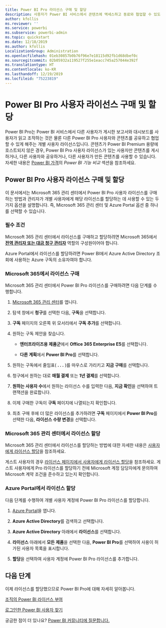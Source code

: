 ```yaml
---
title: Power BI Pro 라이선스 구매 및 할당
description: 사용자가 Power BI 서비스에서 콘텐츠에 액세스하고 동료와 협업할 수 있도록 Power BI Pro 사용자 라이선스를 구매하고 할당하는 방법을 알아봅니다.
author: kfollis
ms.reviewer: ''
ms.service: powerbi
ms.subservice: powerbi-admin
ms.topic: quickstart
ms.date: 12/18/2019
ms.author: kfollis
LocalizationGroup: Administration
ms.openlocfilehash: 01eb30857b0b76f96e7e18115d92fb1d68dbef0c
ms.sourcegitcommit: 02b05932a119527f255e1eacc745a257044e392f
ms.translationtype: HT
ms.contentlocale: ko-KR
ms.lasthandoff: 12/19/2019
ms.locfileid: "75223819"
---
```

# <a name="purchase-and-assign-power-bi-pro-user-licenses"></a>Power BI Pro 사용자 라이선스 구매 및 할당

Power BI Pro는 Power BI 서비스에서 다른 사용자가 게시한 보고서와 대시보드를 사용자가 읽고 조작하는 것은 물론 다른 Power BI Pro 사용자와 콘텐츠를 공유하고 협업할 수 있게 해주는 개별 사용자 라이선스입니다. 콘텐츠가 Power BI Premium 용량에 호스트되지 않은 경우, Power BI Pro 사용자 라이선스가 있는 사용자만 콘텐츠를 게시하거나, 다른 사용자와 공유하거나, 다른 사용자가 만든 콘텐츠를 사용할 수 있습니다. 자세한 내용은 [Power BI 가격](https://powerbi.microsoft.com/pricing/)의 _Power BI 기능 비교_ 섹션을 참조하세요.

## <a name="purchase-and-assign-power-bi-pro-user-licenses"></a>Power BI Pro 사용자 라이선스 구매 및 할당

이 문서에서는 Microsoft 365 관리 센터에서 Power BI Pro 사용자 라이선스를 구매하는 방법과 관리자가 개별 사용자에게 해당 라이선스를 할당하는 데 사용할 수 있는 두 가지 옵션을 설명합니다. 즉, Microsoft 365 관리 센터 및 Azure Portal 옵션 중 하나를 선택할 수 있습니다.

### <a name="prerequisites"></a>필수 조건

Microsoft 365 관리 센터에서 라이선스를 구매하고 할당하려면 Microsoft 365에서 **[전역 관리자 또는 대금 청구 관리자](https://support.office.com/article/about-office-365-admin-roles-da585eea-f576-4f55-a1e0-87090b6aaa9d)** 역할의 구성원이어야 합니다.

Azure Portal에서 라이선스를 할당하려면 Power BI에서 Azure Active Directory 조회에 사용하는 Azure 구독의 소유자여야 합니다.

### <a name="purchase-licenses-in-microsoft-365"></a>Microsoft 365에서 라이선스 구매

Microsoft 365 관리 센터에서 Power BI Pro 라이선스를 구매하려면 다음 단계를 수행합니다.

1. [Microsoft 365 관리 센터](https://portal.office.com/adminportal/home#/homepage)를 엽니다.

2. 탐색 창에서 **청구**를 선택한 다음, **구독**을 선택합니다.

3. **구독** 페이지의 오른쪽 위 모서리에서 **구독 추가**를 선택합니다.

4. 원하는 구독 제안을 찾습니다.

    - **엔터프라이즈용 제품군**에서 **Office 365 Enterprise E5**를 선택합니다.

    - **다른 계획**에서 **Power BI Pro**를 선택합니다.

5. 원하는 구독에서 줄임표( **. . .** )를 마우스로 가리키고 **지금 구매**를 선택합니다.

6. 청구에서 원하는 대로 **매월 결제** 또는 **1년 결제**를 선택합니다.

7. **원하는 사용자 수**에서 원하는 라이선스 수를 입력한 다음, **지금 확인**을 선택하여 트랜잭션을 완료합니다.

8. 이제 구매한 구독이 **구독** 페이지에 나열되는지 확인합니다.

9. 최초 구매 후에 더 많은 라이선스를 추가하려면 **구독** 페이지에서 **Power BI Pro**를 선택한 다음, **라이선스 수량 변경**을 선택합니다.

### <a name="assign-licenses-in-the-microsoft-365-admin-center"></a>Microsoft 365 관리 센터에서 라이선스 할당

Microsoft 365 관리 센터에서 라이선스를 할당하는 방법에 대한 자세한 내용은 [사용자에게 라이선스 할당](/office365/admin/manage/assign-licenses-to-users)을 참조하세요.

게스트 사용자의 경우 [라이선스 페이지에서 사용자에게 라이선스 할당](/office365/admin/manage/assign-licenses-to-users#assign-licenses-to-users-on-the-licenses-page)을 참조하세요. 게스트 사용자에게 Pro 라이선스를 할당하기 전에 Microsoft 계정 담당자에게 문의하여 Microsoft 계약 조건을 준수하고 있는지 확인합니다.

### <a name="assign-licenses-in-the-azure-portal"></a>Azure Portal에서 라이선스 할당

다음 단계를 수행하여 개별 사용자 계정에 Power BI Pro 라이선스를 할당합니다.

1. [Azure Portal](https://portal.azure.com/)을 엽니다.

2. **Azure Active Directory**를 검색하고 선택합니다.

3. **Azure Active Directory** 아래에서 **라이선스**를 선택합니다.

4. **라이선스** 아래에서 **모든 제품**을 선택한 다음, **Power BI Pro**를 선택하여 사용이 허가된 사용자 목록을 표시합니다.

5. **할당**을 선택하여 사용자 계정에 Power BI Pro 라이선스를 추가합니다.

## <a name="next-steps"></a>다음 단계

이제 라이선스를 할당했으므로 Power BI Pro에 대해 자세히 알아봅니다.

[조직의 Power BI 라이선스 부여](service-admin-licensing-organization.md)

[로그인한 Power BI 사용자 찾기](service-admin-access-usage.md)

궁금한 점이 더 있나요? [Power BI 커뮤니티에 질문합니다.](https://community.powerbi.com/)
